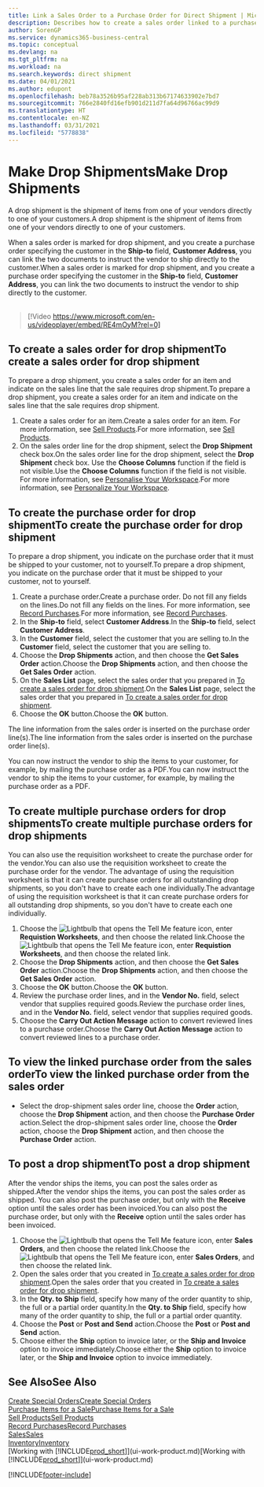 ```yaml
---
title: Link a Sales Order to a Purchase Order for Direct Shipment | Microsoft Docs
description: Describes how to create a sales order linked to a purchase order to enable shipment directly from the vendor to the customer.
author: SorenGP
ms.service: dynamics365-business-central
ms.topic: conceptual
ms.devlang: na
ms.tgt_pltfrm: na
ms.workload: na
ms.search.keywords: direct shipment
ms.date: 04/01/2021
ms.author: edupont
ms.openlocfilehash: beb78a3526b95af228ab313b67174633902e7bd7
ms.sourcegitcommit: 766e2840fd16efb901d211d7fa64d96766ac99d9
ms.translationtype: HT
ms.contentlocale: en-NZ
ms.lasthandoff: 03/31/2021
ms.locfileid: "5778838"
---
```

# <a name="make-drop-shipments"></a><span data-ttu-id="ed5fa-103">Make Drop Shipments</span><span class="sxs-lookup"><span data-stu-id="ed5fa-103">Make Drop Shipments</span></span>

<span data-ttu-id="ed5fa-104">A drop shipment is the shipment of items from one of your vendors directly to one of your customers.</span><span class="sxs-lookup"><span data-stu-id="ed5fa-104">A drop shipment is the shipment of items from one of your vendors directly to one of your customers.</span></span>

<span data-ttu-id="ed5fa-105">When a sales order is marked for drop shipment, and you create a purchase order specifying the customer in the **Ship-to** field, **Customer Address**, you can link the two documents to instruct the vendor to ship directly to the customer.</span><span class="sxs-lookup"><span data-stu-id="ed5fa-105">When a sales order is marked for drop shipment, and you create a purchase order specifying the customer in the **Ship-to** field, **Customer Address**, you can link the two documents to instruct the vendor to ship directly to the customer.</span></span>
<br><br>  
  
> [!Video https://www.microsoft.com/en-us/videoplayer/embed/RE4mOyM?rel=0]

## <a name="to-create-a-sales-order-for-drop-shipment"></a><span data-ttu-id="ed5fa-106">To create a sales order for drop shipment</span><span class="sxs-lookup"><span data-stu-id="ed5fa-106">To create a sales order for drop shipment</span></span>

<span data-ttu-id="ed5fa-107">To prepare a drop shipment, you create a sales order for an item and indicate on the sales line that the sale requires drop shipment.</span><span class="sxs-lookup"><span data-stu-id="ed5fa-107">To prepare a drop shipment, you create a sales order for an item and indicate on the sales line that the sale requires drop shipment.</span></span>

1. <span data-ttu-id="ed5fa-108">Create a sales order for an item.</span><span class="sxs-lookup"><span data-stu-id="ed5fa-108">Create a sales order for an item.</span></span> <span data-ttu-id="ed5fa-109">For more information, see [Sell Products](sales-how-sell-products.md).</span><span class="sxs-lookup"><span data-stu-id="ed5fa-109">For more information, see [Sell Products](sales-how-sell-products.md).</span></span>
2. <span data-ttu-id="ed5fa-110">On the sales order line for the drop shipment, select the **Drop Shipment** check box.</span><span class="sxs-lookup"><span data-stu-id="ed5fa-110">On the sales order line for the drop shipment, select the **Drop Shipment** check box.</span></span> <span data-ttu-id="ed5fa-111">Use the **Choose Columns** function if the field is not visible.</span><span class="sxs-lookup"><span data-stu-id="ed5fa-111">Use the **Choose Columns** function if the field is not visible.</span></span> <span data-ttu-id="ed5fa-112">For more information, see [Personalise Your Workspace](ui-personalization-user.md).</span><span class="sxs-lookup"><span data-stu-id="ed5fa-112">For more information, see [Personalize Your Workspace](ui-personalization-user.md).</span></span>

## <a name="to-create-the-purchase-order-for-drop-shipment"></a><span data-ttu-id="ed5fa-113">To create the purchase order for drop shipment</span><span class="sxs-lookup"><span data-stu-id="ed5fa-113">To create the purchase order for drop shipment</span></span>

<span data-ttu-id="ed5fa-114">To prepare a drop shipment, you indicate on the purchase order that it must be shipped to your customer, not to yourself.</span><span class="sxs-lookup"><span data-stu-id="ed5fa-114">To prepare a drop shipment, you indicate on the purchase order that it must be shipped to your customer, not to yourself.</span></span>

1. <span data-ttu-id="ed5fa-115">Create a purchase order.</span><span class="sxs-lookup"><span data-stu-id="ed5fa-115">Create a purchase order.</span></span> <span data-ttu-id="ed5fa-116">Do not fill any fields on the lines.</span><span class="sxs-lookup"><span data-stu-id="ed5fa-116">Do not fill any fields on the lines.</span></span> <span data-ttu-id="ed5fa-117">For more information, see [Record Purchases](purchasing-how-record-purchases.md).</span><span class="sxs-lookup"><span data-stu-id="ed5fa-117">For more information, see [Record Purchases](purchasing-how-record-purchases.md).</span></span>
2. <span data-ttu-id="ed5fa-118">In the **Ship-to** field, select **Customer Address**.</span><span class="sxs-lookup"><span data-stu-id="ed5fa-118">In the **Ship-to** field, select **Customer Address**.</span></span>
3. <span data-ttu-id="ed5fa-119">In the **Customer** field, select the customer that you are selling to.</span><span class="sxs-lookup"><span data-stu-id="ed5fa-119">In the **Customer** field, select the customer that you are selling to.</span></span>
4. <span data-ttu-id="ed5fa-120">Choose the **Drop Shipments** action, and then choose the **Get Sales Order** action.</span><span class="sxs-lookup"><span data-stu-id="ed5fa-120">Choose the **Drop Shipments** action, and then choose the **Get Sales Order** action.</span></span>
5. <span data-ttu-id="ed5fa-121">On the **Sales List** page, select the sales order that you prepared in [To create a sales order for drop shipment](sales-how-drop-shipment.md#to-create-a-sales-order-for-drop-shipment).</span><span class="sxs-lookup"><span data-stu-id="ed5fa-121">On the **Sales List** page, select the sales order that you prepared in [To create a sales order for drop shipment](sales-how-drop-shipment.md#to-create-a-sales-order-for-drop-shipment).</span></span>
6. <span data-ttu-id="ed5fa-122">Choose the **OK** button.</span><span class="sxs-lookup"><span data-stu-id="ed5fa-122">Choose the **OK** button.</span></span>

<span data-ttu-id="ed5fa-123">The line information from the sales order is inserted on the purchase order line(s).</span><span class="sxs-lookup"><span data-stu-id="ed5fa-123">The line information from the sales order is inserted on the purchase order line(s).</span></span>

<span data-ttu-id="ed5fa-124">You can now instruct the vendor to ship the items to your customer, for example, by mailing the purchase order as a PDF.</span><span class="sxs-lookup"><span data-stu-id="ed5fa-124">You can now instruct the vendor to ship the items to your customer, for example, by mailing the purchase order as a PDF.</span></span>     

## <a name="to-create-multiple-purchase-orders-for-drop-shipments"></a><span data-ttu-id="ed5fa-125">To create multiple purchase orders for drop shipments</span><span class="sxs-lookup"><span data-stu-id="ed5fa-125">To create multiple purchase orders for drop shipments</span></span>

<span data-ttu-id="ed5fa-126">You can also use the requisition worksheet to create the purchase order for the vendor.</span><span class="sxs-lookup"><span data-stu-id="ed5fa-126">You can also use the requisition worksheet to create the purchase order for the vendor.</span></span> <span data-ttu-id="ed5fa-127">The advantage of using the requisition worksheet is that it can create purchase orders for all outstanding drop shipments, so you don't have to create each one individually.</span><span class="sxs-lookup"><span data-stu-id="ed5fa-127">The advantage of using the requisition worksheet is that it can create purchase orders for all outstanding drop shipments, so you don't have to create each one individually.</span></span>

1. <span data-ttu-id="ed5fa-128">Choose the ![Lightbulb that opens the Tell Me feature](media/ui-search/search_small.png "Tell me what you want to do") icon, enter **Requistion Worksheets**, and then choose the related link.</span><span class="sxs-lookup"><span data-stu-id="ed5fa-128">Choose the ![Lightbulb that opens the Tell Me feature](media/ui-search/search_small.png "Tell me what you want to do") icon, enter **Requistion Worksheets**, and then choose the related link.</span></span>
2. <span data-ttu-id="ed5fa-129">Choose the **Drop Shipments** action, and then choose the **Get Sales Order** action.</span><span class="sxs-lookup"><span data-stu-id="ed5fa-129">Choose the **Drop Shipments** action, and then choose the **Get Sales Order** action.</span></span>
3. <span data-ttu-id="ed5fa-130">Choose the **OK** button.</span><span class="sxs-lookup"><span data-stu-id="ed5fa-130">Choose the **OK** button.</span></span>
4. <span data-ttu-id="ed5fa-131">Review the purchase order lines, and in the **Vendor No.** field, select vendor that supplies required goods.</span><span class="sxs-lookup"><span data-stu-id="ed5fa-131">Review the purchase order lines, and in the **Vendor No.** field, select vendor that supplies required goods.</span></span> 
5. <span data-ttu-id="ed5fa-132">Choose the **Carry Out Action Message** action to convert reviewed lines to a purchase order.</span><span class="sxs-lookup"><span data-stu-id="ed5fa-132">Choose the **Carry Out Action Message** action to convert reviewed lines to a purchase order.</span></span>

## <a name="to-view-the-linked-purchase-order-from-the-sales-order"></a><span data-ttu-id="ed5fa-133">To view the linked purchase order from the sales order</span><span class="sxs-lookup"><span data-stu-id="ed5fa-133">To view the linked purchase order from the sales order</span></span>

* <span data-ttu-id="ed5fa-134">Select the drop-shipment sales order line, choose the **Order** action, choose the **Drop Shipment** action, and then choose the **Purchase Order** action.</span><span class="sxs-lookup"><span data-stu-id="ed5fa-134">Select the drop-shipment sales order line, choose the **Order** action, choose the **Drop Shipment** action, and then choose the **Purchase Order** action.</span></span>

## <a name="to-post-a-drop-shipment"></a><span data-ttu-id="ed5fa-135">To post a drop shipment</span><span class="sxs-lookup"><span data-stu-id="ed5fa-135">To post a drop shipment</span></span>

<span data-ttu-id="ed5fa-136">After the vendor ships the items, you can post the sales order as shipped.</span><span class="sxs-lookup"><span data-stu-id="ed5fa-136">After the vendor ships the items, you can post the sales order as shipped.</span></span> <span data-ttu-id="ed5fa-137">You can also post the purchase order, but only with the **Receive** option until the sales order has been invoiced.</span><span class="sxs-lookup"><span data-stu-id="ed5fa-137">You can also post the purchase order, but only with the **Receive** option until the sales order has been invoiced.</span></span>

1. <span data-ttu-id="ed5fa-138">Choose the ![Lightbulb that opens the Tell Me feature](media/ui-search/search_small.png "Tell me what you want to do") icon, enter **Sales Orders**, and then choose the related link.</span><span class="sxs-lookup"><span data-stu-id="ed5fa-138">Choose the ![Lightbulb that opens the Tell Me feature](media/ui-search/search_small.png "Tell me what you want to do") icon, enter **Sales Orders**, and then choose the related link.</span></span>
2. <span data-ttu-id="ed5fa-139">Open the sales order that you created in [To create a sales order for drop shipment](#to-create-a-sales-order-for-drop-shipment).</span><span class="sxs-lookup"><span data-stu-id="ed5fa-139">Open the sales order that you created in [To create a sales order for drop shipment](#to-create-a-sales-order-for-drop-shipment).</span></span>
3. <span data-ttu-id="ed5fa-140">In the **Qty. to Ship** field, specify how many of the order quantity to ship, the full or a partial order quantity.</span><span class="sxs-lookup"><span data-stu-id="ed5fa-140">In the **Qty. to Ship** field, specify how many of the order quantity to ship, the full or a partial order quantity.</span></span>
4. <span data-ttu-id="ed5fa-141">Choose the **Post** or **Post and Send** action.</span><span class="sxs-lookup"><span data-stu-id="ed5fa-141">Choose the **Post** or **Post and Send** action.</span></span>
5. <span data-ttu-id="ed5fa-142">Choose either the **Ship** option to invoice later, or the **Ship and Invoice** option to invoice immediately.</span><span class="sxs-lookup"><span data-stu-id="ed5fa-142">Choose either the **Ship** option to invoice later, or the **Ship and Invoice** option to invoice immediately.</span></span>

## <a name="see-also"></a><span data-ttu-id="ed5fa-143">See Also</span><span class="sxs-lookup"><span data-stu-id="ed5fa-143">See Also</span></span>

[<span data-ttu-id="ed5fa-144">Create Special Orders</span><span class="sxs-lookup"><span data-stu-id="ed5fa-144">Create Special Orders</span></span>](sales-how-to-create-special-orders.md)  
[<span data-ttu-id="ed5fa-145">Purchase Items for a Sale</span><span class="sxs-lookup"><span data-stu-id="ed5fa-145">Purchase Items for a Sale</span></span>](purchasing-how-purchase-products-sale.md)  
[<span data-ttu-id="ed5fa-146">Sell Products</span><span class="sxs-lookup"><span data-stu-id="ed5fa-146">Sell Products</span></span>](sales-how-sell-products.md)  
[<span data-ttu-id="ed5fa-147">Record Purchases</span><span class="sxs-lookup"><span data-stu-id="ed5fa-147">Record Purchases</span></span>](purchasing-how-record-purchases.md)  
[<span data-ttu-id="ed5fa-148">Sales</span><span class="sxs-lookup"><span data-stu-id="ed5fa-148">Sales</span></span>](sales-manage-sales.md)  
[<span data-ttu-id="ed5fa-149">Inventory</span><span class="sxs-lookup"><span data-stu-id="ed5fa-149">Inventory</span></span>](inventory-manage-inventory.md)  
<span data-ttu-id="ed5fa-150">[Working with [!INCLUDE[prod_short](includes/prod_short.md)]](ui-work-product.md)</span><span class="sxs-lookup"><span data-stu-id="ed5fa-150">[Working with [!INCLUDE[prod_short](includes/prod_short.md)]](ui-work-product.md)</span></span>


[!INCLUDE[footer-include](includes/footer-banner.md)]